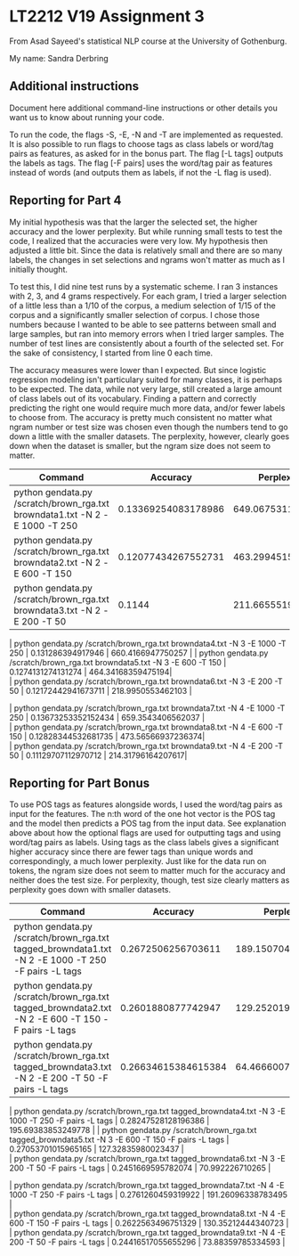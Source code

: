 # LT2212 V19 Assignment 3

From Asad Sayeed's statistical NLP course at the University of Gothenburg.

My name: Sandra Derbring

## Additional instructions

Document here additional command-line instructions or other details you
want us to know about running your code.

To run the code, the flags -S, -E, -N and -T are implemented as requested. It is also possible to run flags to choose tags as class labels or word/tag pairs as features, as asked for in the bonus part. The flag [-L tags] outputs the labels as tags. The flag [-F pairs] uses the word/tag pair as features instead of words (and outputs them as labels, if not the -L flag is used). 

## Reporting for Part 4

My initial hypothesis was that the larger the selected set, the higher accuracy and the lower perplexity. But while running small tests to test the code, I realized that the accuracies were very low. My hypothesis then adjusted a little bit. Since the data is relatively small and there are so many labels, the changes in set selections and ngrams won't matter as much as I initially thought. 

To test this, I did nine test runs by a systematic scheme. I ran 3 instances with 2, 3, and 4 grams respectively.
For each gram, I tried a larger selection of a little less than a 1/10 of the corpus, a medium selection of 1/15 of the corpus and a significantly smaller selection of corpus. I chose those numbers because I wanted to be able to see patterns between small and large samples, but ran into memory errors when I tried larger samples. The number of test lines are consistently about a fourth of the selected set.
For the sake of consistency, I started from line 0 each time. 

The accuracy measures were lower than I expected. But since logistic regression modeling isn't particulary suited for many classes, it is perhaps to be expected. The data, while not very large, still created a large amount of class labels out of its vocabulary. Finding a pattern and correctly predicting the right one would require much more data, and/or fewer labels to choose from. The accuracy is pretty much consistent no matter what ngram number or test size was chosen even though the numbers tend to go down a little with the smaller datasets. The perplexity, however, clearly goes down when the dataset is smaller, but the ngram size does not seem to matter. 


| Command                                                                     | Accuracy             | Perplexity        |
|-----------------------------------------------------------------------------|----------------------|-------------------|
| python gendata.py /scratch/brown_rga.txt browndata1.txt -N 2 -E 1000 -T 250 | 0.13369254083178986  | 649.0675311467971 |
| python gendata.py /scratch/brown_rga.txt browndata2.txt -N 2 -E 600 -T 150  | 0.12077434267552731  | 463.2994515088634 |                                      
| python gendata.py /scratch/brown_rga.txt browndata3.txt -N 2 -E 200  -T 50  | 0.1144               | 211.6655519438415 |

| python gendata.py /scratch/brown_rga.txt browndata4.txt -N 3 -E 1000 -T 250 | 0.131286394917946    | 660.4166947750257 |
| python gendata.py /scratch/brown_rga.txt browndata5.txt -N 3 -E 600 -T 150  | 0.1274131274131274   | 464.34168359475194|                                        
| python gendata.py /scratch/brown_rga.txt browndata6.txt -N 3 -E 200  -T 50  | 0.12172442941673711  | 218.9950553462103 |

| python gendata.py /scratch/brown_rga.txt browndata7.txt -N 4 -E 1000 -T 250 | 0.13673253352152434  | 659.3543406562037 |                                        
| python gendata.py /scratch/brown_rga.txt browndata8.txt -N 4 -E 600 -T 150  | 0.12828344532681735  | 473.56566937236374|                                        
| python gendata.py /scratch/brown_rga.txt browndata9.txt -N 4 -E 200  -T 50  | 0.11129707112970712  | 214.31796164207617|                    


## Reporting for Part Bonus 

To use POS tags as features alongside words, I used the word/tag pairs as input for the features. The n:th word of the one hot vector is the POS tag and the model then predicts a POS tag from the input data. See explanation above about how the optional flags are used for outputting tags and using word/tag pairs as labels.
Using tags as the class labels gives a significant higher accuracy since there are fewer tags than unique words and correspondingly, a much lower perplexity. Just like for the data run on tokens, the ngram size does not seem to matter much for the accuracy and neither does the test size. For perplexity, though, test size clearly matters as perplexity goes down with smaller datasets.

| Command                                                                                             | Accuracy             | Perplexity         |
|-----------------------------------------------------------------------------------------------------|----------------------|--------------------|
| python gendata.py /scratch/brown_rga.txt tagged_browndata1.txt -N 2 -E 1000 -T 250 -F pairs -L tags | 0.2672506256703611   | 189.1507040289585  |
| python gendata.py /scratch/brown_rga.txt tagged_browndata2.txt -N 2 -E 600 -T 150 -F pairs -L tags  | 0.2601880877742947   | 129.25201965810083 |                                 
| python gendata.py /scratch/brown_rga.txt tagged_browndata3.txt -N 2 -E 200  -T 50 -F pairs -L tags  | 0.26634615384615384  | 64.46660070570107  |

| python gendata.py /scratch/brown_rga.txt tagged_browndata4.txt -N 3 -E 1000 -T 250 -F pairs -L tags | 0.28247528128196386  | 195.69383853249778 |
| python gendata.py /scratch/brown_rga.txt tagged_browndata5.txt -N 3 -E 600 -T 150 -F pairs -L tags  | 0.27053701015965165  | 127.32835980023437 |                             
| python gendata.py /scratch/brown_rga.txt tagged_browndata6.txt -N 3 -E 200  -T 50 -F pairs -L tags  | 0.2451669595782074   | 70.992226710265    |

| python gendata.py /scratch/brown_rga.txt tagged_browndata7.txt -N 4 -E 1000 -T 250 -F pairs -L tags | 0.2761260459319922   | 191.26096338783495 |                                 
| python gendata.py /scratch/brown_rga.txt tagged_browndata8.txt -N 4 -E 600 -T 150 -F pairs -L tags  | 0.2622563496751329   | 130.35212444340723 |                              
| python gendata.py /scratch/brown_rga.txt tagged_browndata9.txt -N 4 -E 200  -T 50 -F pairs -L tags  | 0.24416517055655296  | 73.88359785334593  |